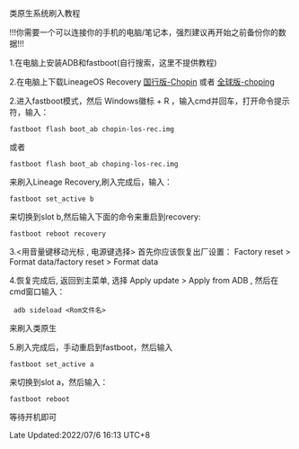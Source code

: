 类原生系统刷入教程

!!!你需要一个可以连接你的手机的电脑/笔记本，强烈建议再开始之前备份你的数据!!!

1.在电脑上安装ADB和fastboot(自行搜索，这里不提供教程)

2.在电脑上下载LineageOS Recovery
[国行版-Chopin](https://get.hancf.cn/Mi/chopin/chopin-los-rec.img)  或者  [全球版-choping](https://get.hancf.cn/Mi/choping/choping-los-rec.img)

2.进入fastboot模式，然后 Windows徽标 + R ，输入cmd并回车，打开命令提示符，输入：

    fastboot flash boot_ab chopin-los-rec.img

或者

    fastboot flash boot_ab choping-los-rec.img

来刷入Lineage Recovery,刷入完成后，输入：

    fastboot set_active b

来切换到slot b,然后输入下面的命令来重启到recovery:

    fastboot reboot recovery

3.<用音量键移动光标 , 电源键选择>
 首先你应该恢复出厂设置： Factory reset > Format data/factory reset > Format data

4.恢复完成后, 返回到主菜单, 选择 Apply update > Apply from ADB , 然后在cmd窗口输入：

     adb sideload <Rom文件名>

来刷入类原生

5.刷入完成后，手动重启到fastboot，然后输入

    fastboot set_active a

来切换到slot a，然后输入：

    fastboot reboot

等待开机即可


Late Updated:2022/07/6 16:13 UTC+8
